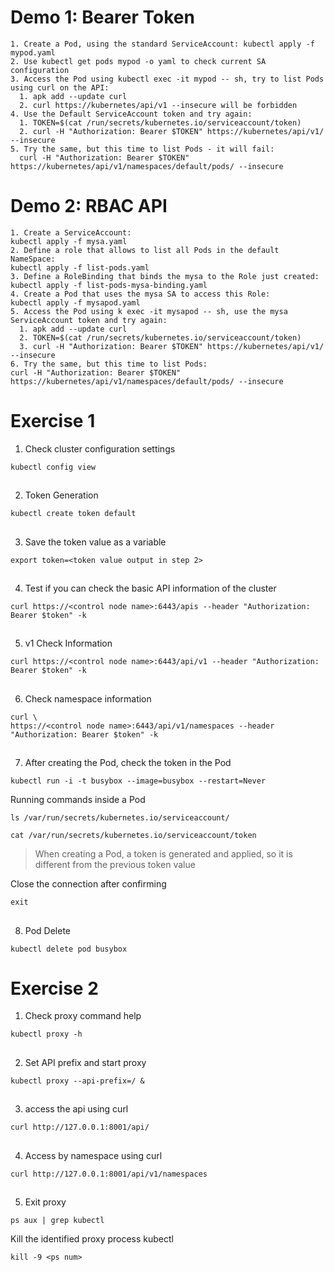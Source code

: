 # Demo 1: Bearer Token
```
1. Create a Pod, using the standard ServiceAccount: kubectl apply -f
mypod.yaml
2. Use kubectl get pods mypod -o yaml to check current SA configuration
3. Access the Pod using kubectl exec -it mypod -- sh, try to list Pods using curl on the API:
  1. apk add --update curl
  2. curl https://kubernetes/api/v1 --insecure will be forbidden
4. Use the Default ServiceAccount token and try again:
  1. TOKEN=$(cat /run/secrets/kubernetes.io/serviceaccount/token)
  2. curl -H "Authorization: Bearer $TOKEN" https://kubernetes/api/v1/ --insecure
5. Try the same, but this time to list Pods - it will fail:
  curl -H "Authorization: Bearer $TOKEN" https://kubernetes/api/v1/namespaces/default/pods/ --insecure
```

# Demo 2: RBAC API 
```
1. Create a ServiceAccount: 
kubectl apply -f mysa.yaml
2. Define a role that allows to list all Pods in the default NameSpace: 
kubectl apply -f list-pods.yaml
3. Define a RoleBinding that binds the mysa to the Role just created: 
kubectl apply -f list-pods-mysa-binding.yaml
4. Create a Pod that uses the mysa SA to access this Role: 
kubectl apply -f mysapod.yaml
5. Access the Pod using k exec -it mysapod -- sh, use the mysa ServiceAccount token and try again:
  1. apk add --update curl
  2. TOKEN=$(cat /run/secrets/kubernetes.io/serviceaccount/token)
  3. curl -H "Authorization: Bearer $TOKEN" https://kubernetes/api/v1/ --insecure
6. Try the same, but this time to list Pods:
curl -H "Authorization: Bearer $TOKEN" https://kubernetes/api/v1/namespaces/default/pods/ --insecure
```

# Exercise 1


1. Check cluster configuration settings
```
kubectl config view
```

##

2. Token Generation
```
kubectl create token default
```

##


3. Save the token value as a variable
```
export token=<token value output in step 2>
```

##

4. Test if you can check the basic API information of the cluster
```
curl https://<control node name>:6443/apis --header "Authorization: Bearer $token" -k
```

##

5. v1 Check Information
```
curl https://<control node name>:6443/api/v1 --header "Authorization: Bearer $token" -k
```

##

6. Check namespace information
```
curl \
https://<control node name>:6443/api/v1/namespaces --header "Authorization: Bearer $token" -k
```

##

7. After creating the Pod, check the token in the Pod
```
kubectl run -i -t busybox --image=busybox --restart=Never
```
Running commands inside a Pod
```
ls /var/run/secrets/kubernetes.io/serviceaccount/
```
```
cat /var/run/secrets/kubernetes.io/serviceaccount/token
```

> When creating a Pod, a token is generated and applied, so it is different from the previous token value


Close the connection after confirming

```
exit
```

##

8. Pod Delete
```
kubectl delete pod busybox
```


# Exercise 2


1. Check proxy command help
```
kubectl proxy -h
```

##

2. Set API prefix and start proxy
```
kubectl proxy --api-prefix=/ &
```

##

3. access the api using curl
```
curl http://127.0.0.1:8001/api/
```

##

4. Access by namespace using curl
```
curl http://127.0.0.1:8001/api/v1/namespaces
```

##

5. Exit proxy
```
ps aux | grep kubectl
```
Kill the identified proxy process kubectl
```
kill -9 <ps num>
```

